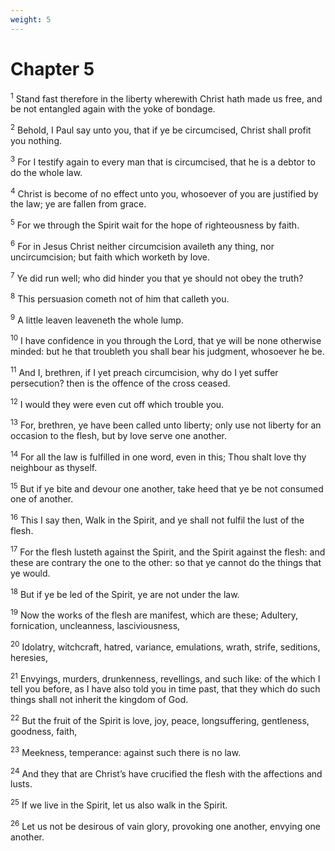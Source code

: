 ```yaml
---
weight: 5
---
```


# Chapter 5

<sup>1</sup> Stand fast therefore in the liberty wherewith Christ hath made us free, and be not entangled again with the yoke of bondage. 

<sup>2</sup> Behold, I Paul say unto you, that if ye be circumcised, Christ shall profit you nothing. 

<sup>3</sup> For I testify again to every man that is circumcised, that he is a debtor to do the whole law. 

<sup>4</sup> Christ is become of no effect unto you, whosoever of you are justified by the law; ye are fallen from grace. 

<sup>5</sup> For we through the Spirit wait for the hope of righteousness by faith. 

<sup>6</sup> For in Jesus Christ neither circumcision availeth any thing, nor uncircumcision; but faith which worketh by love. 

<sup>7</sup> Ye did run well; who did hinder you that ye should not obey the truth? 

<sup>8</sup> This persuasion cometh not of him that calleth you. 

<sup>9</sup> A little leaven leaveneth the whole lump. 

<sup>10</sup> I have confidence in you through the Lord, that ye will be none otherwise minded: but he that troubleth you shall bear his judgment, whosoever he be. 

<sup>11</sup> And I, brethren, if I yet preach circumcision, why do I yet suffer persecution? then is the offence of the cross ceased. 

<sup>12</sup> I would they were even cut off which trouble you. 

<sup>13</sup> For, brethren, ye have been called unto liberty; only use not liberty for an occasion to the flesh, but by love serve one another. 

<sup>14</sup> For all the law is fulfilled in one word, even in this; Thou shalt love thy neighbour as thyself. 

<sup>15</sup> But if ye bite and devour one another, take heed that ye be not consumed one of another. 

<sup>16</sup> This I say then, Walk in the Spirit, and ye shall not fulfil the lust of the flesh. 

<sup>17</sup> For the flesh lusteth against the Spirit, and the Spirit against the flesh: and these are contrary the one to the other: so that ye cannot do the things that ye would. 

<sup>18</sup> But if ye be led of the Spirit, ye are not under the law. 

<sup>19</sup> Now the works of the flesh are manifest, which are these; Adultery, fornication, uncleanness, lasciviousness, 

<sup>20</sup> Idolatry, witchcraft, hatred, variance, emulations, wrath, strife, seditions, heresies, 

<sup>21</sup> Envyings, murders, drunkenness, revellings, and such like: of the which I tell you before, as I have also told you in time past, that they which do such things shall not inherit the kingdom of God. 

<sup>22</sup> But the fruit of the Spirit is love, joy, peace, longsuffering, gentleness, goodness, faith, 

<sup>23</sup> Meekness, temperance: against such there is no law. 

<sup>24</sup> And they that are Christ’s have crucified the flesh with the affections and lusts. 

<sup>25</sup> If we live in the Spirit, let us also walk in the Spirit. 

<sup>26</sup> Let us not be desirous of vain glory, provoking one another, envying one another. 


